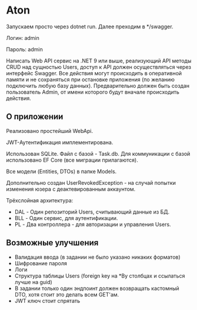 
# Aton
Запускаем просто через dotnet run. Далее преходим в */swagger.

Логин: admin 

Пароль: admin

Написать Web API сервис на .NET 9 или выше, реализующий API методы CRUD над
сущностью Users, доступ к API должен осуществляться через интерфейс Swagger.
Все действия могут происходить в оперативной памяти и не сохраняться при остановке
приложения (по желанию подключить любую базу данных).
Предварительно должен быть создан пользователь Admin, от имени которого будут вначале происходить действия.

## О приложении
Реализовано простейший WebApi. 

JWT-Аутентификация имплементирована.

Использован SQLite. Файл с базой - Task.db.
Для коммуникации с базой использовано EF Core (все миграции прилагаются).

Все модели (Entities, DTOs) в папке Models.

Дополнительно создан UserRevokedException - на случай попытки изменения юзера с деактевированным аккаунтом.

Трёхслойная архитектура:
- DAL - Один репозиторий Users, считывающий данные из БД.
- BLL - Один сервис, для аутентификации.
- PL - Два контроллера - для авторизации и управления Users.


## Возможные улучшения

- Валидация ввода (в задании не было указано никаких форматов)
- Шифрование пароля
- Логи
- Структура таблицы Users (foreign key на *By столбцах и ссылаться лучше на guid)
- В задании только один эндпоинт должен возвращать кастомный DTO, хотя стоит это делать всем GET'ам.
- JWT ключ стоит спрятать
